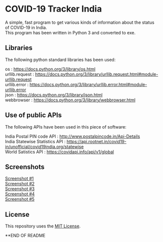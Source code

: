 # COVID-19 Tracker India

A simple, fast program to get various kinds of information about the status of COVID-19 in India.<br />
This program has been written in Python 3 and converted to exe.


## Libraries

The following python standard libraries has been used:

os              : <https://docs.python.org/3/library/os.html><br />
urllib.request  : <https://docs.python.org/3/library/urllib.request.html#module-urllib.request><br />
urllib.error    : <https://docs.python.org/3/library/urllib.error.html#module-urllib.error><br />
json            : <https://docs.python.org/3/library/json.html><br />
webbrowser      : <https://docs.python.org/3/library/webbrowser.html><br />


## Use of public APIs

The following APIs have been used in this piece of software:

India Postal PIN code API : <http://www.postalpincode.in/Api-Details><br />
India Statewise Statistics API : <https://api.rootnet.in/covid19-in/unofficial/covid19india.org/statewise><br />
World Satistics API : <https://covidapi.info/api/v1/global><br />


## Screenshots

[Screenshot #1](https://github.com/deeptadeeproy/COVID-19-Tracker-India-Windows-/blob/master/Screenshots/menu.PNG)<br />
[Screenshot #2](https://github.com/deeptadeeproy/COVID-19-Tracker-India-Windows-/blob/master/Screenshots/option1.PNG)<br />
[Screenshot #3](https://github.com/deeptadeeproy/COVID-19-Tracker-India-Windows-/blob/master/Screenshots/option2.PNG)<br />
[Screenshot #4](https://github.com/deeptadeeproy/COVID-19-Tracker-India-Windows-/blob/master/Screenshots/option3.PNG)<br />
[Screenshot #5](https://github.com/deeptadeeproy/COVID-19-Tracker-India-Windows-/blob/master/Screenshots/option4.PNG)


## License

This repository uses the [MIT License](/LICENSE).

**END OF README
